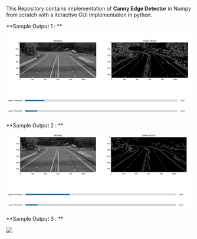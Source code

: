 This Repository contains implementation of **Canny Edge Detector** in Numpy from scratch with a iteractive GUI implementation in python.

**Sample Output 1 : **

![](/images/output.png)

**Sample Output 2 : **

![](/images/output1.png)

**Sample Output 3 : **

![](/images/outpu2.png)
